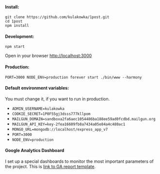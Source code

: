 #### Install:

```
git clone https://github.com/kulakowka/1post.git
cd 1post
npm install 
```

#### Development:

```
npm start
```

Open in your browser [http://localhost:3000](http://localhost:3000)

#### Production:

```
PORT=3000 NODE_ENV=production forever start ./bin/www --harmony
```

#### Default environment variables:

You must change it, if you want to run in production.

- `ADMIN_USERNAME=kulakowka`
- `COOKIE_SECRET=1P0F55gj3dsss777kllpom`
- `MAILGUN_DOMAIN=sandboxa2fa6aec1054486ba188ee59ad0fcdbd.mailgun.org`
- `MAILGUN_API_KEY=key-2fea16609fb8a7434a05e84a4c480ac1`
- `MONGO_URL=mongodb://localhost/express_app_v7`
- `PORT=3000`
- `NODE_ENV=production`

#### Google Analytics Dashboard

I set up a special dashboards to monitor the most important parameters of the project. This is [link to GA report template](https://www.google.com/analytics/web/template?uid=645KqV6oR4a7bJ4pJ_Cu9A).

